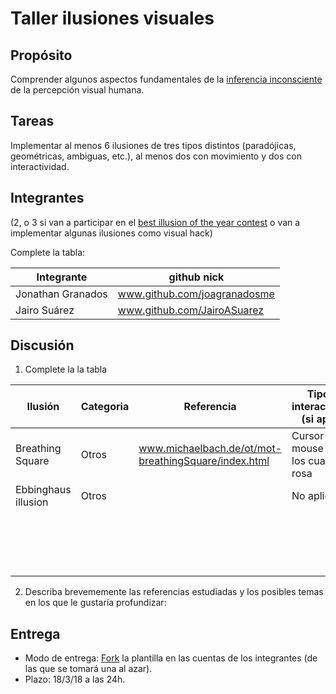 # Taller ilusiones visuales

## Propósito

Comprender algunos aspectos fundamentales de la [inferencia inconsciente](https://github.com/VisualComputing/Cognitive) de la percepción visual humana.

## Tareas

Implementar al menos 6 ilusiones de tres tipos distintos (paradójicas, geométricas, ambiguas, etc.), al menos dos con movimiento y dos con interactividad.

## Integrantes
(2, o 3 si van a participar en el [best illusion of the year contest](illusionoftheyear.com) o van a implementar algunas ilusiones como visual hack)

Complete la tabla:

| Integrante | github nick |
|------------|-------------|
| Jonathan Granados | www.github.com/joagranadosme |
| Jairo Suárez  |  www.github.com/JairoASuarez  |

## Discusión

1. Complete la la tabla

| Ilusión | Categoria | Referencia | Tipo de interactividad (si aplica) | URL código base (si aplica) |
|---------|-----------|------------|------------------------------------|-----------------------------|
| Breathing Square |  Otros         | www.michaelbach.de/ot/mot-breathingSquare/index.html | Cursor del mouse mueve los cuadros rosa | github.com/joagranadosme/Illusions_ws/tree/master/BreathingSquare |
| Ebbinghaus illusion | Otros |  | No aplica | www.github.com |
|         |           |            |                                    | www.github.com |
|         |           |            |                                    | www.github.com |
|         |           |            |                                    | www.github.com |
|         |           |            |                                    | www.github.com |

2. Describa brevememente las referencias estudiadas y los posibles temas en los que le gustaría profundizar:

## Entrega

* Modo de entrega: [Fork](https://help.github.com/articles/fork-a-repo/) la plantilla en las cuentas de los integrantes (de las que se tomará una al azar).
* Plazo: 18/3/18 a las 24h.
